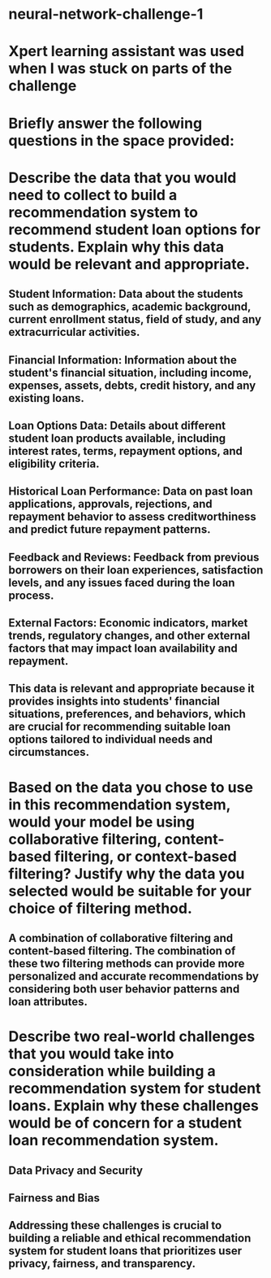# neural-network-challenge-1

# Xpert learning assistant was used when I was stuck on parts of the challenge

# Briefly answer the following questions in the space provided:

# Describe the data that you would need to collect to build a recommendation system to recommend student loan options for students. Explain why this data would be relevant and appropriate.

## Student Information: Data about the students such as demographics, academic background, current enrollment status, field of study, and any extracurricular activities.

## Financial Information: Information about the student's financial situation, including income, expenses, assets, debts, credit history, and any existing loans.

## Loan Options Data: Details about different student loan products available, including interest rates, terms, repayment options, and eligibility criteria.

## Historical Loan Performance: Data on past loan applications, approvals, rejections, and repayment behavior to assess creditworthiness and predict future repayment patterns.

## Feedback and Reviews: Feedback from previous borrowers on their loan experiences, satisfaction levels, and any issues faced during the loan process.

## External Factors: Economic indicators, market trends, regulatory changes, and other external factors that may impact loan availability and repayment.

## This data is relevant and appropriate because it provides insights into students' financial situations, preferences, and behaviors, which are crucial for recommending suitable loan options tailored to individual needs and circumstances.

# Based on the data you chose to use in this recommendation system, would your model be using collaborative filtering, content-based filtering, or context-based filtering? Justify why the data you selected would be suitable for your choice of filtering method.

## A combination of collaborative filtering and content-based filtering. The combination of these two filtering methods can provide more personalized and accurate recommendations by considering both user behavior patterns and loan attributes.

# Describe two real-world challenges that you would take into consideration while building a recommendation system for student loans. Explain why these challenges would be of concern for a student loan recommendation system.

## Data Privacy and Security 
## Fairness and Bias

## Addressing these challenges is crucial to building a reliable and ethical recommendation system for student loans that prioritizes user privacy, fairness, and transparency.